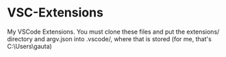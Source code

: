 # VSC-Extensions
My VSCode Extensions. You must clone these files and put the extensions/ directory and argv.json into .vscode/, where that is stored (for me, that's C:\Users\gauta\)
